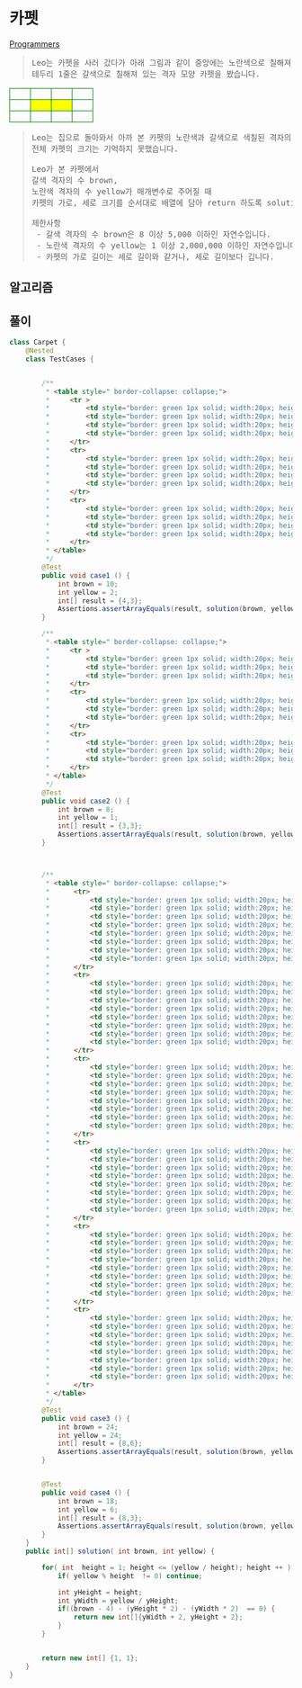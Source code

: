 # 카펫

[Programmers](https://school.programmers.co.kr/learn/courses/30/lessons/42842)

><pre>
> Leo는 카펫을 사러 갔다가 아래 그림과 같이 중앙에는 노란색으로 칠해져 있고
> 테두리 1줄은 갈색으로 칠해져 있는 격자 모양 카펫을 봤습니다.
> </pre>
 <table style=" border-collapse: collapse;">
     <tr >
         <td style="border: green 1px solid; width:20px; height:20px;"> </td>
         <td style="border: green 1px solid; width:20px; height:20px;"> </td>
         <td style="border: green 1px solid; width:20px; height:20px;"> </td>
         <td style="border: green 1px solid; width:20px; height:20px;"> </td>
     </tr>
     <tr>
         <td style="border: green 1px solid; width:20px; height:20px;"> </td>
         <td style="border: green 1px solid; width:20px; height:20px; background-color:yellow;"> </td>
         <td style="border: green 1px solid; width:20px; height:20px; background-color:yellow;"> </td>
         <td style="border: green 1px solid; width:20px; height:20px;"> </td>
     </tr>
     <tr>
         <td style="border: green 1px solid; width:20px; height:20px;"> </td>
         <td style="border: green 1px solid; width:20px; height:20px;"> </td>
         <td style="border: green 1px solid; width:20px; height:20px;"> </td>
         <td style="border: green 1px solid; width:20px; height:20px;"> </td>
     </tr>
 </table>

> <pre>
> Leo는 집으로 돌아와서 아까 본 카펫의 노란색과 갈색으로 색칠된 격자의 개수는 기억했지만,
> 전체 카펫의 크기는 기억하지 못했습니다.
>
> Leo가 본 카펫에서
> 갈색 격자의 수 brown,
> 노란색 격자의 수 yellow가 매개변수로 주어질 때
> 카펫의 가로, 세로 크기를 순서대로 배열에 담아 return 하도록 solution 함수를 작성해주세요.
>
> 제한사항
>  - 갈색 격자의 수 brown은 8 이상 5,000 이하인 자연수입니다.
>  - 노란색 격자의 수 yellow는 1 이상 2,000,000 이하인 자연수입니다.
>  - 카펫의 가로 길이는 세로 길이와 같거나, 세로 길이보다 깁니다.
> </pre>
>

## 알고리즘


## 풀이

```java
class Carpet {
    @Nested
    class TestCases {


        /**
         * <table style=" border-collapse: collapse;">
         *     <tr >
         *         <td style="border: green 1px solid; width:20px; height:20px;"> </td>
         *         <td style="border: green 1px solid; width:20px; height:20px;"> </td>
         *         <td style="border: green 1px solid; width:20px; height:20px;"> </td>
         *         <td style="border: green 1px solid; width:20px; height:20px;"> </td>
         *     </tr>
         *     <tr>
         *         <td style="border: green 1px solid; width:20px; height:20px;"> </td>
         *         <td style="border: green 1px solid; width:20px; height:20px; background-color:yellow;"> </td>
         *         <td style="border: green 1px solid; width:20px; height:20px; background-color:yellow;"> </td>
         *         <td style="border: green 1px solid; width:20px; height:20px;"> </td>
         *     </tr>
         *     <tr>
         *         <td style="border: green 1px solid; width:20px; height:20px;"> </td>
         *         <td style="border: green 1px solid; width:20px; height:20px;"> </td>
         *         <td style="border: green 1px solid; width:20px; height:20px;"> </td>
         *         <td style="border: green 1px solid; width:20px; height:20px;"> </td>
         *     </tr>
         * </table>
         */
        @Test
        public void case1 () {
            int brown = 10;
            int yellow = 2;
            int[] result = {4,3};
            Assertions.assertArrayEquals(result, solution(brown, yellow));
        }

        /**
         * <table style=" border-collapse: collapse;">
         *     <tr >
         *         <td style="border: green 1px solid; width:20px; height:20px;"> </td>
         *         <td style="border: green 1px solid; width:20px; height:20px;"> </td>
         *         <td style="border: green 1px solid; width:20px; height:20px;"> </td>
         *     </tr>
         *     <tr>
         *         <td style="border: green 1px solid; width:20px; height:20px;"> </td>
         *         <td style="border: green 1px solid; width:20px; height:20px; background-color:yellow;"> </td>
         *         <td style="border: green 1px solid; width:20px; height:20px;"> </td>
         *     </tr>
         *     <tr>
         *         <td style="border: green 1px solid; width:20px; height:20px;"> </td>
         *         <td style="border: green 1px solid; width:20px; height:20px;"> </td>
         *         <td style="border: green 1px solid; width:20px; height:20px;"> </td>
         *     </tr>
         * </table>
         */
        @Test
        public void case2 () {
            int brown = 8;
            int yellow = 1;
            int[] result = {3,3};
            Assertions.assertArrayEquals(result, solution(brown, yellow));
        }



        /**
         * <table style=" border-collapse: collapse;">
         *      <tr>
         *          <td style="border: green 1px solid; width:20px; height:20px;"> </td>
         *          <td style="border: green 1px solid; width:20px; height:20px;"> </td>
         *          <td style="border: green 1px solid; width:20px; height:20px;"> </td>
         *          <td style="border: green 1px solid; width:20px; height:20px;"> </td>
         *          <td style="border: green 1px solid; width:20px; height:20px;"> </td>
         *          <td style="border: green 1px solid; width:20px; height:20px;"> </td>
         *          <td style="border: green 1px solid; width:20px; height:20px;"> </td>
         *          <td style="border: green 1px solid; width:20px; height:20px;"> </td>
         *      </tr>
         *      <tr>
         *          <td style="border: green 1px solid; width:20px; height:20px;"> </td>
         *          <td style="border: green 1px solid; width:20px; height:20px; background-color:yellow;"> </td>
         *          <td style="border: green 1px solid; width:20px; height:20px; background-color:yellow;"> </td>
         *          <td style="border: green 1px solid; width:20px; height:20px; background-color:yellow;"> </td>
         *          <td style="border: green 1px solid; width:20px; height:20px; background-color:yellow;"> </td>
         *          <td style="border: green 1px solid; width:20px; height:20px; background-color:yellow;"> </td>
         *          <td style="border: green 1px solid; width:20px; height:20px; background-color:yellow;"> </td>
         *          <td style="border: green 1px solid; width:20px; height:20px;"> </td>
         *      </tr>
         *      <tr>
         *          <td style="border: green 1px solid; width:20px; height:20px;"> </td>
         *          <td style="border: green 1px solid; width:20px; height:20px;  background-color:yellow;"> </td>
         *          <td style="border: green 1px solid; width:20px; height:20px;  background-color:yellow;"> </td>
         *          <td style="border: green 1px solid; width:20px; height:20px;  background-color:yellow;"> </td>
         *          <td style="border: green 1px solid; width:20px; height:20px;  background-color:yellow;"> </td>
         *          <td style="border: green 1px solid; width:20px; height:20px;  background-color:yellow;"> </td>
         *          <td style="border: green 1px solid; width:20px; height:20px;  background-color:yellow;"> </td>
         *          <td style="border: green 1px solid; width:20px; height:20px;"> </td>
         *      </tr>
         *      <tr>
         *          <td style="border: green 1px solid; width:20px; height:20px;"> </td>
         *          <td style="border: green 1px solid; width:20px; height:20px; background-color:yellow;"> </td>
         *          <td style="border: green 1px solid; width:20px; height:20px; background-color:yellow;"> </td>
         *          <td style="border: green 1px solid; width:20px; height:20px; background-color:yellow;"> </td>
         *          <td style="border: green 1px solid; width:20px; height:20px; background-color:yellow;"> </td>
         *          <td style="border: green 1px solid; width:20px; height:20px; background-color:yellow;"> </td>
         *          <td style="border: green 1px solid; width:20px; height:20px; background-color:yellow;"> </td>
         *          <td style="border: green 1px solid; width:20px; height:20px;"> </td>
         *      </tr>
         *      <tr>
         *          <td style="border: green 1px solid; width:20px; height:20px;"> </td>
         *          <td style="border: green 1px solid; width:20px; height:20px; background-color:yellow;"> </td>
         *          <td style="border: green 1px solid; width:20px; height:20px; background-color:yellow;"> </td>
         *          <td style="border: green 1px solid; width:20px; height:20px; background-color:yellow;"> </td>
         *          <td style="border: green 1px solid; width:20px; height:20px; background-color:yellow;"> </td>
         *          <td style="border: green 1px solid; width:20px; height:20px; background-color:yellow;"> </td>
         *          <td style="border: green 1px solid; width:20px; height:20px; background-color:yellow;"> </td>
         *          <td style="border: green 1px solid; width:20px; height:20px;"> </td>
         *      </tr>
         *      <tr>
         *          <td style="border: green 1px solid; width:20px; height:20px;"> </td>
         *          <td style="border: green 1px solid; width:20px; height:20px;"> </td>
         *          <td style="border: green 1px solid; width:20px; height:20px;"> </td>
         *          <td style="border: green 1px solid; width:20px; height:20px;"> </td>
         *          <td style="border: green 1px solid; width:20px; height:20px;"> </td>
         *          <td style="border: green 1px solid; width:20px; height:20px;"> </td>
         *          <td style="border: green 1px solid; width:20px; height:20px;"> </td>
         *          <td style="border: green 1px solid; width:20px; height:20px;"> </td>
         *      </tr>
         * </table>
         */
        @Test
        public void case3 () {
            int brown = 24;
            int yellow = 24;
            int[] result = {8,6};
            Assertions.assertArrayEquals(result, solution(brown, yellow));
        }


        @Test
        public void case4 () {
            int brown = 18;
            int yellow = 6;
            int[] result = {8,3};
            Assertions.assertArrayEquals(result, solution(brown, yellow));
        }
    }
    public int[] solution( int brown, int yellow) {

        for( int  height = 1; height <= (yellow / height); height ++ ) {
            if( yellow % height  != 0) continue;

            int yHeight = height;
            int yWidth = yellow / yHeight;
            if((brown - 4) - (yHeight * 2) - (yWidth * 2)  == 0) {
                return new int[]{yWidth + 2, yHeight + 2};
            }
        }


        return new int[] {1, 1};
    }
}
```